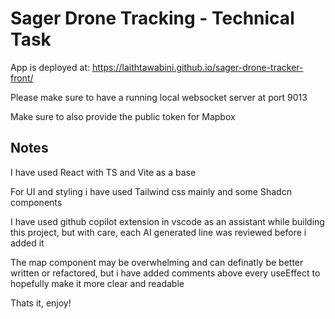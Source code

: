 # Sager Drone Tracking - Technical Task

App is deployed at: https://laithtawabini.github.io/sager-drone-tracker-front/

Please make sure to have a running local websocket server at port 9013

Make sure to also provide the public token for Mapbox

## Notes

I have used React with TS and Vite as a base

For UI and styling i have used Tailwind css mainly and some Shadcn components

I have used github copilot extension in vscode as an assistant while building this project, but with care, each AI generated line was reviewed before i added it

The map component may be overwhelming and can definatly be better written or refactored, but i have added comments above every useEffect to hopefully make it more clear and readable

Thats it, enjoy!
